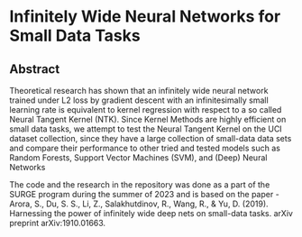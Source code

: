 # Infinitely Wide Neural Networks for Small Data Tasks


## Abstract 

Theoretical research has shown that an infinitely wide neural network trained under L2 loss by
gradient descent with an infinitesimally small learning rate is equivalent to kernel regression with
respect to a so called Neural Tangent Kernel (NTK). Since Kernel Methods are highly efficient
on small data tasks, we attempt to test the Neural Tangent Kernel on the UCI dataset collection,
since they have a large collection of small-data data sets and compare their performance to other
tried and tested models such as Random Forests, Support Vector Machines (SVM), and (Deep)
Neural Networks

The code and the research in the repository was done as a part of the SURGE program during the summer of 2023 and is based on the paper - Arora, S., Du, S. S., Li, Z., Salakhutdinov, R., Wang, R., & Yu, D. (2019). Harnessing the power of infinitely wide deep nets on small-data tasks. arXiv preprint arXiv:1910.01663.
